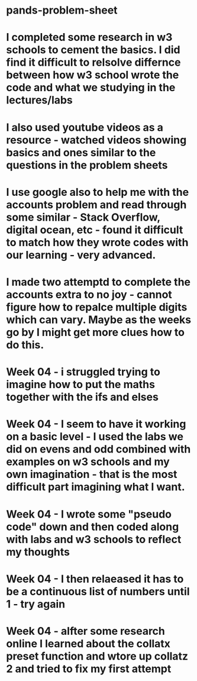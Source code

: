 # pands-problem-sheet
# I completed some research in w3 schools to cement the basics. I did find it difficult to relsolve differnce between how w3 school wrote the code and what we studying in the lectures/labs
# I also used youtube videos as a resource - watched videos showing basics and ones similar to the questions in the problem sheets
# I use google also to help me with the accounts problem and read through some similar - Stack Overflow, digital ocean, etc - found it difficult to match how they wrote codes with our learning - very advanced.
# I made two attemptd to complete the accounts extra to no joy - cannot figure how to repalce multiple digits which can vary. Maybe as the weeks go by I might get more clues how to do this.
# Week 04 - i struggled trying to imagine how to put the maths together with the ifs and elses
# Week 04 - I seem to have it working on a basic level - I used the labs we did on evens and odd combined with examples on  w3 schools and my own imagination - that is the most difficult part imagining what I want.
# Week 04 - I wrote some "pseudo code" down and then coded along with labs and w3 schools to reflect my thoughts
# Week 04 - I then relaeased it has to be a continuous list of numbers until 1 - try again
# Week 04 - alfter some research online I learned about the collatx preset function and wtore up collatz 2 and tried to fix my first attempt